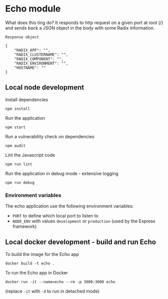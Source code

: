 # Echo module

What does this ting do? It responds to http request on a given port at root (/) and sends back a JSON object in the body with some Radix information.

```Response object```

```
{
    "RADIX_APP": "",
    "RADIX_CLUSTERNAME": "",
    "RADIX_COMPONENT": "",
    "RADIX_ENVIRONMENT": "",
    "HOSTNAME": ""
}
```

## Local node development

Install dependencies
```
npm install
```
Run the application
```
npm start
```
Run a vulnerability check on dependencies
```
npm audit
```
Lint the Javascript code
```
npm run lint
```
Run the application in debug mode - extensive logging
```
npm run debug
```

### Environment variables

The echo application use the following environment variables:

* ```PORT``` to define which local port to listen to
* ```NODE_ENV``` with values ```development``` or ```production``` (used by the Express framework)

## Local docker development - build and run Echo

To build the image for the Echo app
```
docker build -t echo .
```

To run the Echo app in Docker
```
docker run -it --name=echo --rm -p 3000:3000 echo
```
(replace ```-it``` with ```-d``` to run in detached mode)